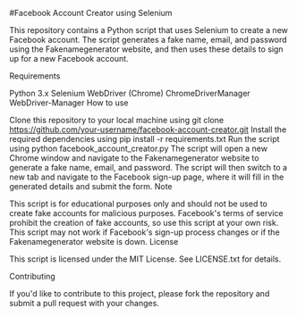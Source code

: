 #Facebook Account Creator using Selenium

This repository contains a Python script that uses Selenium to create a new Facebook account. The script generates a fake name, email, and password using the Fakenamegenerator website, and then uses these details to sign up for a new Facebook account.

Requirements

Python 3.x
Selenium WebDriver (Chrome)
ChromeDriverManager
WebDriver-Manager
How to use

Clone this repository to your local machine using git clone https://github.com/your-username/facebook-account-creator.git
Install the required dependencies using pip install -r requirements.txt
Run the script using python facebook_account_creator.py
The script will open a new Chrome window and navigate to the Fakenamegenerator website to generate a fake name, email, and password.
The script will then switch to a new tab and navigate to the Facebook sign-up page, where it will fill in the generated details and submit the form.
Note

This script is for educational purposes only and should not be used to create fake accounts for malicious purposes.
Facebook's terms of service prohibit the creation of fake accounts, so use this script at your own risk.
This script may not work if Facebook's sign-up process changes or if the Fakenamegenerator website is down.
License

This script is licensed under the MIT License. See LICENSE.txt for details.

Contributing

If you'd like to contribute to this project, please fork the repository and submit a pull request with your changes.
